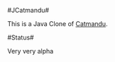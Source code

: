 #JCatmandu#

This is a Java Clone of [Catmandu](https://github.com/LibreCat/Catmandu). 

#Status#

Very very alpha
